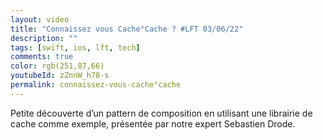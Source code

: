 ```yaml
---
layout: video
title: "Connaissez vous Cache°Cache ? #LFT 03/06/22"
description: ""
tags: [swift, ios, lft, tech]
comments: true
color: rgb(251,87,66)
youtubeId: zZnnW_h78-s
permalink: connaissez-vous-cache°cache
---
```


Petite découverte d’un pattern de composition en utilisant une librairie de cache comme exemple, présentée par notre expert Sebastien Drode.